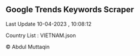 

## Google Trends Keywords Scraper 
 
Last Update 10-04-2023 , 10:08:12

Country List :
VIETNAM.json



© Abdul Muttaqin 
